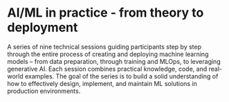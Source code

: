 # AI/ML in practice - from theory to deployment
A series of nine technical sessions guiding participants step by step through the entire process of creating and deploying machine learning models – from data preparation, through training and MLOps, to leveraging generative AI. Each session combines practical knowledge, code, and real-world examples. The goal of the series is to build a solid understanding of how to effectively design, implement, and maintain ML solutions in production environments.
